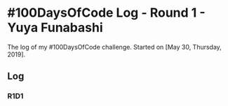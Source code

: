 # #100DaysOfCode Log - Round 1 - Yuya Funabashi

The log of my #100DaysOfCode challenge. Started on [May 30, Thursday, 2019].

## Log

### R1D1 

